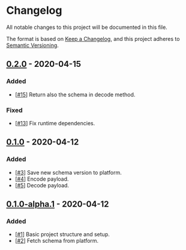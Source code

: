 # Changelog

All notable changes to this project will be documented in this file.

The format is based on [Keep a Changelog](https://keepachangelog.com/en/1.0.0/),
and this project adheres to [Semantic Versioning](https://semver.org/spec/v2.0.0.html).

## [0.2.0] - 2020-04-15

### Added
- [[#15](https://github.com/schemadb/node-sdk/issues/15)] Return also the schema in decode method.

### Fixed

- [[#13](https://github.com/schemadb/node-sdk/issues/13)] Fix runtime dependencies.

## [0.1.0] - 2020-04-12

### Added

- [[#3](https://github.com/schemadb/node-sdk/issues/3)] Save new schema version to platform.
- [[#4](https://github.com/schemadb/node-sdk/issues/4)] Encode payload.
- [[#5](https://github.com/schemadb/node-sdk/issues/5)] Decode payload.

## [0.1.0-alpha.1] - 2020-04-12

### Added

- [[#1](https://github.com/schemadb/node-sdk/issues/1)] Basic project structure and setup.
- [[#2](https://github.com/schemadb/node-sdk/issues/2)] Fetch schema from platform.

[Unreleased]: https://github.com/schemadb/node-sdk/commits/develop
[0.2.0]: https://github.com/schemadb/node-sdk/compare/v0.1.0...v0.2.0
[0.1.0]: https://github.com/schemadb/node-sdk/compare/v0.1.0-alpha.1...v0.1.0
[0.1.0-alpha.1]: https://github.com/schemadb/node-sdk/commits/v0.1.0-alpha.1
